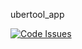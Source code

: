 ubertool_app

[![Code Issues](https://www.quantifiedcode.com/api/v1/project/9eb8a5fb9d444396b732f4088081b226/badge.svg)](https://www.quantifiedcode.com/app/project/9eb8a5fb9d444396b732f4088081b226)
